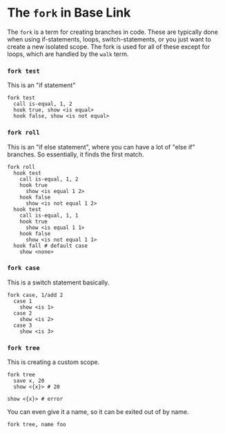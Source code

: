 # The `fork` in Base Link

The `fork` is a term for creating branches in code. These are typically
done when using if-statements, loops, switch-statements, or you just
want to create a new isolated scope. The fork is used for all of these
except for loops, which are handled by the `walk` term.

### `fork test`

This is an "if statement"

```
fork test
  call is-equal, 1, 2
  hook true, show <is equal>
  hook false, show <is not equal>
```

### `fork roll`

This is an "if else statement", where you can have a lot of "else if"
branches. So essentially, it finds the first match.

```
fork roll
  hook test
    call is-equal, 1, 2
    hook true
      show <is equal 1 2>
    hook false
      show <is not equal 1 2>
  hook test
    call is-equal, 1, 1
    hook true
      show <is equal 1 1>
    hook false
      show <is not equal 1 1>
  hook fall # default case
    show <none>
```

### `fork case`

This is a switch statement basically.

```
fork case, 1/add 2
  case 1
    show <is 1>
  case 2
    show <is 2>
  case 3
    show <is 3>
```

### `fork tree`

This is creating a custom scope.

```
fork tree
  save x, 20
  show <{x}> # 20

show <{x}> # error
```

You can even give it a name, so it can be exited out of by name.

```
fork tree, name foo
```
